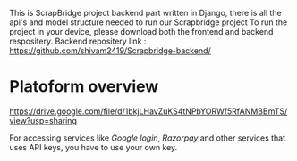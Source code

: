 This is ScrapBridge project backend part written in Django, there is all the api's and model structure needed to run our Scrapbridge project
To run the project in your device, please download both the frontend and backend respositery.
Backend repositery link : https://github.com/shivam2419/Scrapbridge-backend/

# Platoform overview
https://drive.google.com/file/d/1bkjLHavZuKS4tNPbYORWf5RfANMBBmTS/view?usp=sharing

For accessing services like *Google login*, *Razorpay* and other services that uses API keys, you have to use your own key.
